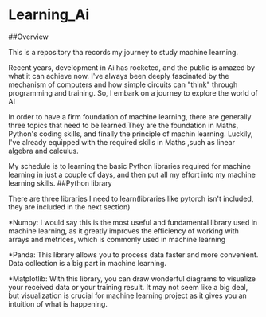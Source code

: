 # Learning_Ai
##Overview

This is a repository tha records my journey to study machine learning.

Recent years, development in Ai has rocketed, and the public is amazed by what it can achieve now. I've always been deeply fascinated by the mechanism of computers and how simple circuits can "think" through programming and training. So, I embark on a journey to explore the world of AI

In order to have a firm foundation of machine learning, there are generally three topics that need to be learned.They are the foundation in Maths, Python's coding skills, and finally the principle of machin learning. Luckily, I've already equipped with the required skills in Maths ,such as linear algebra and calculus.

My schedule is to learning the basic Python libraries required for machine learning in just a couple of days, and then put all my effort into my machine learning skills.
##Python library

There are three libraries I need to learn(libraries like pytorch isn't included, they are included in the next section)

*Numpy: I would say this is the most useful and fundamental library used in machine learning, as it greatly improves the efficiency of working with arrays and metrices, which is commonly used in machine learning

*Panda: This library allows you to process data faster and more convenient. Data collection is a big part in machine learning.

*Matplotlib: With this library, you can draw wonderful diagrams to visualize your received data or your training result. It may not seem like a big deal, but visualization is crucial for machine learning project as it gives you an intuition of what is happening.
